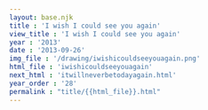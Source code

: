 ```yaml
---
layout: base.njk
title : 'I wish I could see you again' 
view_title : 'I wish I could see you again' 
year : '2013' 
date : '2013-09-26' 
img_file : '/drawing/iwishicouldseeyouagain.png' 
html_file : 'iwishicouldseeyouagain' 
next_html : 'itwillneverbetodayagain.html' 
year_order : '28' 
permalink : "title/{{html_file}}.html"
---
```


<!-- iwishthaticouldseeyousoon.html is supposed to be the next drawing, it is the same as this drawing but with slightly different text. I made the mistake and fixed it 'in real time' if i remember correctly -->
